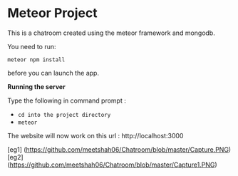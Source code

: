 # Meteor Project

This is a chatroom created using the meteor framework and mongodb.

You need to run:

``` 
meteor npm install 
```

before you can launch the app.

**Running the server**

Type the following in command prompt :

- ```cd into the project directory```
- ```meteor```


The website will now work on this url : http://localhost:3000



[eg1] (https://github.com/meetshah06/Chatroom/blob/master/Capture.PNG)
[eg2] (https://github.com/meetshah06/Chatroom/blob/master/Capture1.PNG)
